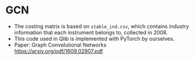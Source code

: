 # GCN
* The costing matrix is based on `stable_ind.csv`, which contains industry information that each instrument belongs to, collected in 2008.
* This code used in Qlib is implemented with PyTorch by ourselves.
* Paper: Graph Convolutional Networks https://arxiv.org/pdf/1609.02907.pdf
